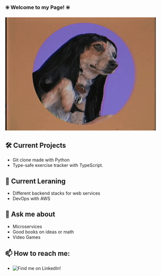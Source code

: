 ### ❇️ Welcome to my Page! ❇️

![](https://github.com/christophermilian/christophermilian/blob/main/dog_hello.gif)

## 🛠️ Current Projects
- Git clone made with Python
- Type-safe exercise tracker with TypeScript.
  
## 🌱 Current Leraning 
- Different backend stacks for web services
- DevOps with AWS
  
## 💬 Ask me about
- Microservices
- Good books on ideas or math
- Video Games

## 📫 How to reach me:
- ![Find me on LinkedIn!](https://www.linkedin.com/in/christophermilian/)
